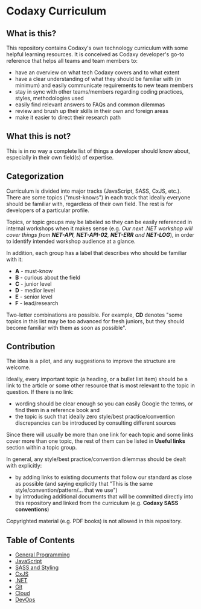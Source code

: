 # Codaxy Curriculum

## What is this?

This repository contains Codaxy's own technology curriculum with some helpful learning resources. It is conceived as Codaxy developer's go-to reference that helps all teams and team members to:

- have an overview on what tech Codaxy covers and to what extent
- have a clear understanding of what they should be familiar with (in minimum) and easily communicate requirements to new team members
- stay in sync with other teams/members regarding coding practices, styles, methodologies used
- easily find relevant answers to FAQs and common dilemmas
- review and brush up their skills in their own and foreign areas
- make it easier to direct their research path

## What this is not?

This is in no way a complete list of things a developer should know about, especially in their own field(s) of expertise.

## Categorization

Curriculum is divided into major tracks (JavaScript, SASS, CxJS, etc.). There are some topics ("must-knows") in each track that ideally everyone should be familiar with, regardless of their own field. The rest is for developers of a particular profile.

Topics, or topic groups may be labeled so they can be easily referenced in internal workshops when it makes sense (e.g. *Our next .NET workshop will cover things from **NET-API**, **NET-API-02**, **NET-ERR** and **NET-LOG***), in order to identify intended workshop audience at a glance.

In addition, each group has a label that describes who should be familiar with it:

* **A** - must-know
* **B** - curious about the field
* **C** - junior level
* **D** - medior level
* **E** - senior level
* **F** - lead/research 

Two-letter combinations are possible. For example, **CD** denotes "some topics in this list may be too advanced for fresh juniors, but they should become familiar with them as soon as possible".

## Contribution

The idea is a pilot, and any suggestions to improve the structure are welcome.

Ideally, every important topic (a heading, or a bullet list item) should be a link to the article or some other resource that is most relevant to the topic in question. If there is no link:

- wording should be clear enough so you can easily Google the terms, or find them in a reference book and
- the topic is such that ideally zero style/best practice/convention discrepancies can be introduced by consulting different sources

Since there will usually be more than one link for each topic and some links cover more than one topic, the rest of them can be listed in **Useful links** section within a topic group.

In general, any style/best practice/convention dilemmas should be dealt with explicitly:

- by adding links to existing documents that follow our standard as close as possible (and saying explicitly that "This is the same style/convention/pattern/... that we use")
- by introducing additional documents that will be committed directly into this repository and linked from the curriculum (e.g. **Codaxy SASS conventions**)

Copyrighted material (e.g. PDF books) is not allowed in this repository.

## Table of Contents

- [General Programming](programming/index)
- [JavaScript](js/index)
- [SASS and Styling](sass/index)
- [CxJS](cxjs/index)
- [.NET](dotnet/index)
- [Git](git/index)
- [Cloud](cloud/index)
- [DevOps](devops/index)

